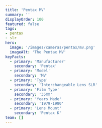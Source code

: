 ```yaml
---
title: 'Pentax MV'
summary: ''
displayOrder: 100
featured: false
tags:
- pentax
- slr
hero:
  image: '/images/cameras/pentax/mv.png'
  imageAlt: 'The Pentax MV'
keyFacts:
  - primary: 'Manufacturer'
    secondary: 'Pentax'
  - primary: 'Model'
    secondary: 'MV'
  - primary: 'Type'
    secondary: 'Interchangeable Lens SLR'
  - primary: 'Film Type'
    secondary: '35mm'
  - primary: 'Years Made'
    secondary: '1979-1980'
  - primary: 'Lens Mount'
    secondary: 'Pentax K'
team: []
---
```


